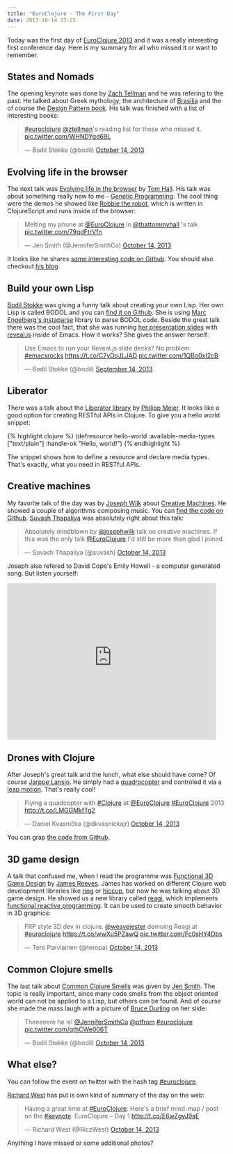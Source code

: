 ```yaml
---
title: "EuroClojure - The First Day"
date: 2013-10-14 23:25
---
```


Today was the first day of
[EuroClojure 2013](http://euroclojure.com/2013/programme/) and it was
a really interesting first conference day. Here is my summary for all
who missed it or want to remember.

States and Nomads
-----------------

The opening keynote was done by
[Zach Tellman](https://twitter.com/ztellman) and he was refering to
the past. He talked about Greek mythology, the architecture of
[Brasília](https://en.wikipedia.org/wiki/Bras%C3%ADlia) and the of
course the
[Design Pattern book](http://www.amazon.com/Design-Patterns-Elements-Object-Oriented-ebook/dp/B000SEIBB8/). His
talk was finished with a list of interesting books:

<blockquote class="twitter-tweet"><p><a href="https://twitter.com/search?q=%23euroclojure&amp;src=hash">#euroclojure</a> <a href="https://twitter.com/ztellman">@ztellman</a>&#39;s reading list for those who missed it. <a href="http://t.co/WHNDYgd69L">pic.twitter.com/WHNDYgd69L</a></p>&mdash; Bodil Stokke (@bodil) <a href="https://twitter.com/bodil/statuses/389655080041213953">October 14, 2013</a></blockquote>

Evolving life in the browser
----------------------------

The next talk was
[Evolving life in the browser](http://euroclojure.com/2013/programme/#Evolving_Life_In_The_Browser)
by [Tom Hall](https://twitter.com/thattommyhall). His talk was about
something really new to me -
[Genetic Programming](https://en.wikipedia.org/wiki/Genetic_programming). The
cool thing were the demos he showed like
[Robbie the robot](http://robbie.thattommyhall.com/robbie/evolve),
which is written in ClojureScript and runs inside of the browser:

<blockquote class="twitter-tweet"><p>Melting my phone at <a href="https://twitter.com/EuroClojure">@EuroClojure</a> in <a href="https://twitter.com/thattommyhall">@thattommyhall</a> &#39;s talk <a href="http://t.co/79qdFtrVfn">pic.twitter.com/79qdFtrVfn</a></p>&mdash; Jen Smith (@JenniferSmithCo) <a href="https://twitter.com/JenniferSmithCo/statuses/389663661138382848">October 14, 2013</a></blockquote>

It looks like he shares
[some interesting code on Github](https://github.com/thattommyhall). You
should also checkout [his blog](http://www.thattommyhall.com).

Build your own Lisp
-------------------

[Bodil Stokke](https://twitter.com/bodil) was giving a funny talk
about creating your own Lisp. Her own Lisp is called BODOL and you can
[find it on Github](https://github.com/bodil/BODOL). She is using
[Marc Engelberg's instaparse](https://github.com/Engelberg/instaparse)
library to parse BODOL code. Beside the great talk there was the cool
fact, that she was running
[her presentation slides](https://github.com/bodil/building-lisp) with
[reveal.js](https://github.com/hakimel/reveal.js) inside of Emacs. How
it works? She gives the answer herself:

<blockquote class="twitter-tweet"><p>Use Emacs to run your Reveal.js slide decks? No problem. <a href="https://twitter.com/search?q=%23emacsrocks&amp;src=hash">#emacsrocks</a> <a href="https://t.co/C7yDoJLJAD">https://t.co/C7yDoJLJAD</a> <a href="http://t.co/1QBo0xI2cB">pic.twitter.com/1QBo0xI2cB</a></p>&mdash; Bodil Stokke (@bodil) <a href="https://twitter.com/bodil/statuses/378940392747450369">September 14, 2013</a></blockquote>

Liberator
---------

There was a talk about the
[Liberator library](http://clojure-liberator.github.io/liberator/) by
[Philipp Meier](https://twitter.com/ordnungswprog). It looks like a
good option for creating RESTful APIs in Clojure. To give you a hello
world snippet:

{% highlight clojure %}
(defresource hello-world
  :available-media-types ["text/plain"]
  :handle-ok "Hello, world!")
{% endhighlight %}

The snippet shows how to define a resource and declare media
types. That's exactly, what you need in RESTful APIs.

Creative machines
-----------------

My favorite talk of the day was by
[Joseph Wilk](https://twitter.com/josephwilk) about
[Creative Machines](http://euroclojure.com/2013/programme/#Creative_Machines). He
showed a couple of algorithms composing music. You can
[find the code on Github](https://github.com/josephwilk/musical-creativity). [Suvash Thapaliya](https://twitter.com/suvash)
was absolutely right about this talk:

<blockquote class="twitter-tweet"><p>Absolutely mindblown by <a href="https://twitter.com/josephwilk">@josephwilk</a> talk on creative machines. If this was the only talk <a href="https://twitter.com/EuroClojure">@EuroClojure</a> I&#39;d still be more than glad I joined.</p>&mdash; Suvash Thapaliya (@suvash) <a href="https://twitter.com/suvash/statuses/389717455238868992">October 14, 2013</a></blockquote>

Joseph also refered to David Cope's Emily Howell - a computer
generated song. But listen yourself:

<iframe width="480" height="360" src="https://www.youtube-nocookie.com/embed/QEjdiE0AoCU?rel=0" frameborder="0" allowfullscreen></iframe>

Drones with Clojure
-------------------

After Joseph's great talk and the lunch, what else should have come?
Of course [Jarppe Lansio](https://twitter.com/jarppe). He simply had a
[quadrocopter](https://en.wikipedia.org/wiki/Quadrocopter) and
controled it via a
[leap motion](https://www.leapmotion.com/product). That's really cool!

<blockquote class="twitter-tweet"><p>Flying a quadcopter with <a href="https://twitter.com/search?q=%23Clojure&amp;src=hash">#Clojure</a> at <a href="https://twitter.com/EuroClojure">@EuroClojure</a> <a href="https://twitter.com/search?q=%23EuroClojure&amp;src=hash">#EuroClojure</a> 2013 <a href="http://t.co/LMGGMkfTg2">http://t.co/LMGGMkfTg2</a></p>&mdash; Daniel Kvasnička (@dkvasnickajr) <a href="https://twitter.com/dkvasnickajr/statuses/389876212207984641">October 14, 2013</a></blockquote>

You can grap [the code from Github](https://github.com/jarppe/sormilla).

3D game design
--------------

A talk that confused me, when I read the programme was
[Functional 3D Game Design](http://euroclojure.com/2013/programme/#Functional_3D_Game_Design)
by [James Reeves](https://twitter.com/weavejester). James has worked
on different Clojure web development libraries like
[ring](https://github.com/ring-clojure/ring) or
[hiccup](https://github.com/weavejester/hiccup), but now he was
talking about 3D game design. He showed us a new library called
[reagi](https://github.com/weavejester/reagi), which implements
[functional reactive programming](https://en.wikipedia.org/wiki/Functional_reactive_programming). It
can be used to create smooth behavior in 3D graphics:

<blockquote class="twitter-tweet"><p>FRP style 3D dev in clojure. <a href="https://twitter.com/weavejester">@weavejester</a> demoing Reagi at <a href="https://twitter.com/search?q=%23euroclojure&amp;src=hash">#euroclojure</a> <a href="https://t.co/wwXu5PZawQ">https://t.co/wwXu5PZawQ</a> <a href="http://t.co/Fc0sHY4Dbs">pic.twitter.com/Fc0sHY4Dbs</a></p>&mdash; Tero Parviainen (@teropa) <a href="https://twitter.com/teropa/statuses/389758877786324994">October 14, 2013</a></blockquote>

Common Clojure smells
---------------------

The last talk about
[Common Clojure Smells](http://euroclojure.com/2013/programme/#Common_Clojure_smells)
was given by [Jen Smith](https://twitter.com/jennifersmithco). The
topic is really important, since many code smells from the object
oriented world can not be applied to a Lisp, but others can be
found. And of course she made the mass laugh with a picture of
[Bruce Durling](https://twitter.com/otfrom) on her slide:

<blockquote class="twitter-tweet"><p>Theeeeere he is! <a href="https://twitter.com/JenniferSmithCo">@JenniferSmithCo</a> <a href="https://twitter.com/otfrom">@otfrom</a> <a href="https://twitter.com/search?q=%23euroclojure&amp;src=hash">#euroclojure</a> <a href="http://t.co/qthCWe006T">pic.twitter.com/qthCWe006T</a></p>&mdash; Bodil Stokke (@bodil) <a href="https://twitter.com/bodil/statuses/389774013914181633">October 14, 2013</a></blockquote>

What else?
----------

You can follow the event on twitter with the hash tag
[#euroclojure](https://twitter.com/search?q=%23euroclojure).

[Richard West](https://twitter.com/RiczWest) has put is own kind of
summary of the day on the web:

<blockquote class="twitter-tweet"><p>Having a great time at <a href="https://twitter.com/search?q=%23EuroClojure&amp;src=hash">#EuroClojure</a>. Here&#39;s a brief mind-map / post on the <a href="https://twitter.com/search?q=%23keynote&amp;src=hash">#keynote</a>: EuroClojure – Day 1 <a href="http://t.co/E6wZgyJ9aE">http://t.co/E6wZgyJ9aE</a></p>&mdash; Richard West (@RiczWest) <a href="https://twitter.com/RiczWest/statuses/389679871485833217">October 14, 2013</a></blockquote>

Anything I have missed or some additional photos?
